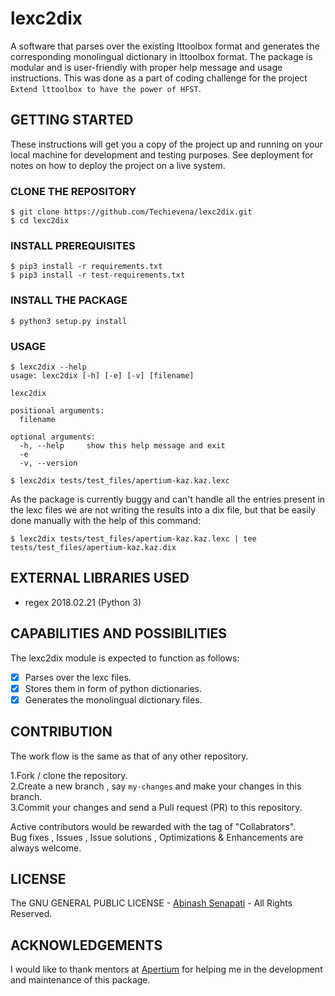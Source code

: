 # lexc2dix
A software that parses over the existing lttoolbox format and generates the corresponding monolingual dictionary in lttoolbox format. The package is modular and is user-friendly with proper help message and usage instructions. This was done as a part of coding challenge for the project `Extend lttoolbox to have the power of HFST`.

GETTING STARTED
---------------
These instructions will get you a copy of the project up and running on your local machine for development and testing purposes. See deployment for notes on how to deploy the project on a live system.

### CLONE THE REPOSITORY

```
$ git clone https://github.com/Techievena/lexc2dix.git
$ cd lexc2dix
```

### INSTALL PREREQUISITES

```
$ pip3 install -r requirements.txt
$ pip3 install -r test-requirements.txt
```

### INSTALL THE PACKAGE

```
$ python3 setup.py install
```

### USAGE

```
$ lexc2dix --help
usage: lexc2dix [-h] [-e] [-v] [filename]

lexc2dix

positional arguments:
  filename

optional arguments:
  -h, --help     show this help message and exit
  -e
  -v, --version

$ lexc2dix tests/test_files/apertium-kaz.kaz.lexc
```

As the package is currently buggy and can't handle all the entries present in the lexc files we are not writing the results into a dix file, but that be easily done manually with the help of this command:

```
$ lexc2dix tests/test_files/apertium-kaz.kaz.lexc | tee tests/test_files/apertium-kaz.kaz.dix
```

EXTERNAL LIBRARIES USED
-----------------------
* regex 2018.02.21 (Python 3)

CAPABILITIES AND POSSIBILITIES
------------------------------
The lexc2dix module is expected to function as follows:  

- [x] Parses over the lexc files.
- [x] Stores them in form of python dictionaries.
- [x] Generates the monolingual dictionary files.

CONTRIBUTION
------------
The work flow is the same as that of any other repository.

1.Fork / clone the repository.  
2.Create a new branch , say `my-changes` and make your changes in this branch.  
3.Commit your changes and send a Pull request (PR) to this repository.  

Active contributors would be rewarded with the tag of "Collabrators".  
Bug fixes , Issues , Issue solutions , Optimizations & Enhancements are always welcome.

LICENSE
-------
The GNU GENERAL PUBLIC LICENSE - [Abinash Senapati](http://github.com/Techievena) - All Rights Reserved.

ACKNOWLEDGEMENTS
----------------
I would like to thank mentors at [Apertium](https://github.com/Apertium) for helping me in the development and maintenance of this package.